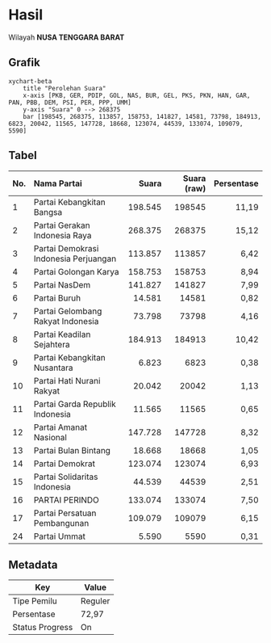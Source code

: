 # Hasil

Wilayah **NUSA TENGGARA BARAT**

## Grafik

```mermaid
xychart-beta
    title "Perolehan Suara"
    x-axis [PKB, GER, PDIP, GOL, NAS, BUR, GEL, PKS, PKN, HAN, GAR, PAN, PBB, DEM, PSI, PER, PPP, UMM]
    y-axis "Suara" 0 --> 268375
    bar [198545, 268375, 113857, 158753, 141827, 14581, 73798, 184913, 6823, 20042, 11565, 147728, 18668, 123074, 44539, 133074, 109079, 5590]
```

## Tabel

| No. | Nama Partai                           | Suara   | Suara (raw) | Persentase |
|:--- |:------------------------------------- | -------:| -----------:| ----------:|
| 1   | Partai Kebangkitan Bangsa             | 198.545 | 198545      | 11,19      |
| 2   | Partai Gerakan Indonesia Raya         | 268.375 | 268375      | 15,12      |
| 3   | Partai Demokrasi Indonesia Perjuangan | 113.857 | 113857      | 6,42       |
| 4   | Partai Golongan Karya                 | 158.753 | 158753      | 8,94       |
| 5   | Partai NasDem                         | 141.827 | 141827      | 7,99       |
| 6   | Partai Buruh                          | 14.581  | 14581       | 0,82       |
| 7   | Partai Gelombang Rakyat Indonesia     | 73.798  | 73798       | 4,16       |
| 8   | Partai Keadilan Sejahtera             | 184.913 | 184913      | 10,42      |
| 9   | Partai Kebangkitan Nusantara          | 6.823   | 6823        | 0,38       |
| 10  | Partai Hati Nurani Rakyat             | 20.042  | 20042       | 1,13       |
| 11  | Partai Garda Republik Indonesia       | 11.565  | 11565       | 0,65       |
| 12  | Partai Amanat Nasional                | 147.728 | 147728      | 8,32       |
| 13  | Partai Bulan Bintang                  | 18.668  | 18668       | 1,05       |
| 14  | Partai Demokrat                       | 123.074 | 123074      | 6,93       |
| 15  | Partai Solidaritas Indonesia          | 44.539  | 44539       | 2,51       |
| 16  | PARTAI PERINDO                        | 133.074 | 133074      | 7,50       |
| 17  | Partai Persatuan Pembangunan          | 109.079 | 109079      | 6,15       |
| 24  | Partai Ummat                          | 5.590   | 5590        | 0,31       |


## Metadata

| Key             | Value   |
| --------------- | ------- |
| Tipe Pemilu     | Reguler |
| Persentase      | 72,97   |
| Status Progress | On      |



